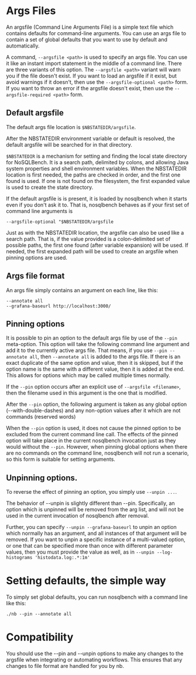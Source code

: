 # Args Files

An argsfile (Command Line Arguments File) is a simple text file which
contains defaults for command-line arguments. You can use an args
file to contain a set of global defaults that you want to use by
default and automatically.

A command, `--argsfile <path>` is used to specify an args file. You can
use it like an instant import statement in the middle of a command
line. There are three variants of this option. The `--argsfile <path>`
variant will warn you if the file doesn't exist. If you want to load
an argsfile if it exist, but avoid warnings if it doesn't, then use
the `--argsfile-optional <path>` form. If you want to throw an error if
the argsfile doesn't exist, then use the `--argsfile-required <path>`
form.

## Default argsfile

The default args file location is `$NBSTATEDIR/argsfile`.

After the NBSTATEDIR environment variable or default is resolved,
the default argsfile will be searched for in that directory.

`$NBSTATEDIR` is a mechanism for setting and finding the local state
directory for NoSQLBench. It is a search path, delimited by
colons, and allowing Java system properties and shell environment
variables. When the NBSTATEDIR location is first needed,
the paths are checked in order, and the first one found is used.
If one is not found on the filesystem, the first expanded value
is used to create the state directory.


If the default argsfile is is present, it is loaded by nosqlbench when
it starts even if you don't ask it to. That is, nosqlbench behaves as
 if your first set of command line arguments is

    --argsfile-optional "$NBSTATEDIR/argsfile

Just as with the NBSTATEDIR location, the argsfile can also be used
like a search path. That is, if the value provided is a colon-delimited
set of possible paths, the first one found (after variable expansion)
will be used. If needed, the first expanded path will be used to create
an argsfile when pinning options are used.

## Args file format

An args file simply contains an argument on each line, like this:

    --annotate all
    --grafana-baseurl http://localhost:3000/

## Pinning options

It is possible to pin an option to the default args file by use of the
`--pin` meta-option. This option will take the following command line
argument and add it to the currently active args file. That means, if
you use `--pin --annotate all`, then `--annotate all` is added to
the args file. If there is an exact duplicate of the same option
and value, then it is skipped, but if the option name is the same
with a different value, then it is added at the end. This allows
for options which may be called multiple times normally.

If the `--pin` option occurs after an explicit use of `--argsfile
<filename>`, then the filename used in this argument is the one that
is modified.

After the `--pin` option, the following argument is taken as any global
option (--with-double-dashes) and any non-option values after it which
are not commands (reserved words)

When the `--pin` option is used, it does not cause the pinned option
to be excluded from the current command line call. The effects of the
pinned option will take place in the current nosqlbench invocation
just as they would without the `--pin`. However, when pinning global
options when there are no commands on the command line, nosqlbench
will not run a scenario, so this form is suitable for setting
arguments.

## Unpinning options.

To reverse the effect of pinning an option, you simply use
 `--unpin ...`.

The behavior of --unpin is slightly different than --pin. Specifically,
an option which is unpinned will be removed from the arg list, and will
not be used in the current invocation of nosqlbench after removal.

Further, you can specify `--unpin --grafana-baseurl` to unpin an option
which normally has an argument, and all instances of that argument will be
removed. If you want to unpin a specific instance of a multi-valued
option, or one that can be specified more than once with different
parameter values, then you must provide the value as well, as in
`--unpin --log-histograms 'histodata.log:.*:1m'`

# Setting defaults, the simple way

To simply set global defaults, you can run nosqlbench with a command
line like this:

    ./nb --pin --annotate all

# Compatibility

You should use the --pin and --unpin options to make any changes to the
 argsfile when integrating or automating workflows. This ensures that
 any changes to file format are handled for you by nb.

